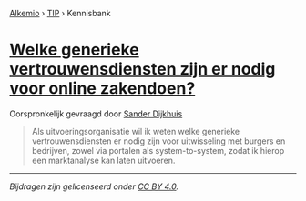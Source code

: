 [Alkemio](https://welcome.alkem.io/) › [TIP](https://alkem.io/tip/dashboard) › Kennisbank
# [Welke generieke vertrouwensdiensten zijn er nodig voor online zakendoen?](https://alkem.io/tip/collaboration/welkegeneriekevert-1149)
Oorspronkelijk gevraagd door [Sander Dijkhuis](https://alkem.io/user/sander-dijkhuis-3912)
>Als uitvoeringsorganisatie wil ik weten welke generieke vertrouwensdiensten er nodig zijn voor uitwisseling met burgers en bedrijven, zowel via portalen als system-to-system, zodat ik hierop een marktanalyse kan laten uitvoeren.
* * *
_Bijdragen zijn gelicenseerd onder [CC BY 4.0](https://creativecommons.org/licenses/by/4.0/deed.nl)._
